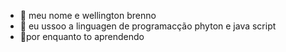 - 👋 meu nome e wellington brenno
- 👀 eu ussoo a linguagen de programacção phyton e java script
- 🌱por enquanto to aprendendo
